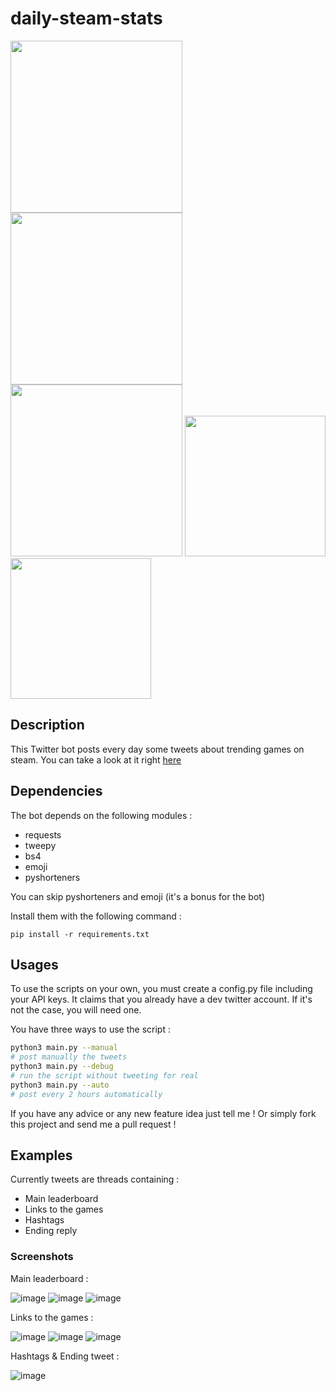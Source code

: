 # daily-steam-stats


<img src="https://img.shields.io/twitter/follow/DailySteamStats?label=Follow%20my%20bot%20%21%20%40DailySteamStats&style=for-the-badge" width="275">
<img src="https://img.shields.io/github/followers/icepick4?label=Follow%20me%20on%20GitHub%20%21%20@icepick4&style=for-the-badge" width="275">
<img src="https://img.shields.io/github/last-commit/icepick4/daily-steam-stats?style=for-the-badge" width="275">
<img src="https://forthebadge.com/images/badges/made-with-python.svg" width="225">
<img src="https://user-images.githubusercontent.com/82316285/197398864-cff7ae60-efdb-4858-ab13-54a861ed0dd1.svg" width="225">

## Description

This Twitter bot posts every day some tweets about trending games on steam.
You can take a look at it right [here](https://www.twitter.com/dailysteamstats)

## Dependencies

The bot depends on the following modules :

- requests
- tweepy
- bs4
- emoji
- pyshorteners

You can skip pyshorteners and emoji (it's a bonus for the bot)

Install them with the following command :

```
pip install -r requirements.txt
```

## Usages 

To use the scripts on your own, you must create a config.py file including your API keys. 
It claims that you already have a dev twitter account. If it's not the case, you will need one.

You have three ways to use the script :
```sh
python3 main.py --manual
# post manually the tweets
python3 main.py --debug
# run the script without tweeting for real
python3 main.py --auto
# post every 2 hours automatically
```

If you have any advice or any new feature idea just tell me !
Or simply fork this project and send me a pull request !

## Examples 

Currently tweets are threads containing :

- Main leaderboard
- Links to the games
- Hashtags
- Ending reply

### Screenshots 

Main leaderboard :

![image](https://user-images.githubusercontent.com/82316285/197399238-138e4040-dc8b-4cba-acda-403d59609e5b.png)
![image](https://user-images.githubusercontent.com/82316285/197399341-bda2ba8b-be00-4658-9f84-1ab586e6329d.png)
![image](https://user-images.githubusercontent.com/82316285/197399445-56d76586-cfaf-42dd-b5fa-5e8d62edc860.png)

Links to the games :

![image](https://user-images.githubusercontent.com/82316285/197399372-5daf6964-0f3c-40ac-b3b3-3c6fcd8cf76c.png)
![image](https://user-images.githubusercontent.com/82316285/197399468-d7481220-2583-47d7-bcb8-761dd31b6867.png)
![image](https://user-images.githubusercontent.com/82316285/197399478-6a6d9765-889b-4fb1-b30a-f97dbda79677.png)


Hashtags & Ending tweet :

![image](https://user-images.githubusercontent.com/82316285/197399417-35c94e07-13f5-40dc-92e9-b439ae88c1ee.png)




